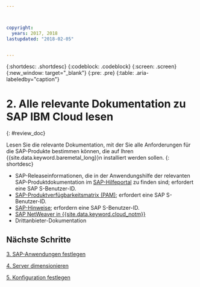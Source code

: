 ```yaml
---



copyright:
  years: 2017, 2018
lastupdated: "2018-02-05"


---
```


{:shortdesc: .shortdesc}
{:codeblock: .codeblock}
{:screen: .screen}
{:new_window: target="_blank"}
{:pre: .pre}
{:table: .aria-labeledby="caption"}


# 2. Alle relevante Dokumentation zu SAP IBM Cloud lesen
{: #review_doc}

Lesen Sie die relevante Dokumentation, mit der Sie alle Anforderungen für die SAP-Produkte bestimmen können, die auf Ihren {{site.data.keyword.baremetal_long}}n installiert werden sollen.
{: shortdesc}

  * SAP-Releaseinformationen, die in der Anwendungshilfe der relevanten SAP-Produktdokumentation im [SAP-Hilfeportal](https://help.sap.com/) zu finden sind; erfordert eine SAP S-Benutzer-ID.
  * [SAP-Produktverfügbarkeitsmatrix (PAM)](https://apps.support.sap.com/sap/support/pam); erfordert eine SAP S-Benutzer-ID.
  * [SAP-Hinweise](https://support.sap.com/notes); erfordern eine SAP S-Benutzer-ID.
  * [SAP NetWeaver in {{site.data.keyword.cloud_notm}}](https://console.bluemix.net/docs/infrastructure/sap-netweaver/sap-index.html#getting-started) 
  * Drittanbieter-Dokumentation
  
## Nächste Schritte
  
  [3. SAP-Anwendungen festlegen](/docs/infrastructure/sap-hana/hana-determine-apps.html)
    
  [4. Server dimensionieren](/docs/infrastructure/sap-hana/hana-size-server.html)
    
  [5. Konfiguration festlegen](/docs/infrastructure/sap-hana/hana-determine-configuration.html)

